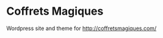 # Coffrets Magiques

Wordpress site and theme for <a href="http://coffretsmagiques.com/">http://coffretsmagiques.com/</a>
